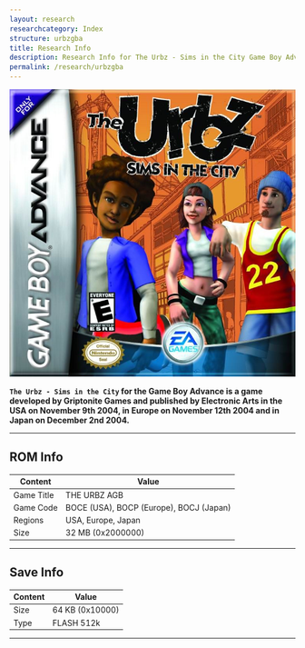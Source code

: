 ```yaml
---
layout: research
researchcategory: Index
structure: urbzgba
title: Research Info
description: Research Info for The Urbz - Sims in the City Game Boy Advance.
permalink: /research/urbzgba
---
```


![](https://github.com/Sim2Team/Sim2Team.github.io/raw/main/assets/images/urbzGBACover.png)

**`The Urbz - Sims in the City` for the Game Boy Advance is a game developed by Griptonite Games and published by Electronic Arts in the USA on November 9th 2004, in Europe on November 12th 2004 and in Japan on December 2nd 2004.**
<hr>

## ROM Info

| Content    | Value                                   |
| ---------- | --------------------------------------- |
| Game Title | THE URBZ AGB                            |
| Game Code  | BOCE (USA), BOCP (Europe), BOCJ (Japan) |
| Regions    | USA, Europe, Japan                      |
| Size       | 32 MB (0x2000000)                       |

<hr>

## Save Info

| Content | Value           |
| ------- | --------------- |
| Size    | 64 KB (0x10000) |
| Type    | FLASH 512k      |

<hr>
